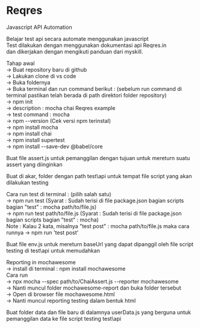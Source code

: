 # Reqres 

Javascript API Automation <br>

Belajar test api secara automate menggunakan javascript <br>
Test dilakukan dengan menggunakan dokumentasi api Reqres.in <br>
dan dikerjakan dengan mengikuti panduan dari myskill. <br>

Tahap awal <br>
-> Buat repository baru di github <br>
-> Lakukan clone di vs code <br>
-> Buka foldernya <br>
-> Buka terminal dan run command berikut : (sebelum run command di terminal pastikan telah berada di path direktori folder repository) <br>
  -> npm init <br>
    -> description : mocha chai Reqres example <br>
    -> test command : mocha <br>
  -> npm --version (Cek versi npm terinstal) <br>
  -> npm install mocha <br>
  -> npm install chai <br>
  -> npm install supertest <br>
  -> npm install --save-dev @babel/core <br>

Buat file assert.js untuk pemanggilan dengan tujuan untuk mereturn suatu assert yang diinginkan <br>

Buat di akar, folder dengan path test\api untuk tempat file script yang akan dilakukan testing <br>

Cara run test di terminal : (pilih salah satu) <br>
-> npm run test (Syarat : Sudah terisi di file package.json bagian scripts bagian "test" : mocha path/to/file.js) <br>
-> npm run test path/to/file.js (Syarat : Sudah terisi di file package.json bagian scripts bagian "test" : mocha) <br>
Note : Kalau 2 kata, misalnya "test post" : mocha path/to/file.js maka cara runnya -> npm run 'test post' <br>

Buat file env.js untuk mereturn baseUrl yang dapat dipanggil oleh file script testing di test\api untuk memudahkan <br>

Reporting in mochawesome <br>
-> install di terminal : npm install mochawesome <br>
Cara run <br>
-> npx mocha --spec path/to/ChaiAssert.js --reporter mochawesome <br>
-> Nanti muncul folder mochawesome-report dan buka folder tersebut <br>
-> Open di browser file mochawesome.html <br>
-> Nanti muncul reporting testing dalam bentuk html <br>

Buat folder data dan file baru di dalamnya userData.js yang berguna untuk pemanggilan data ke file script testing test\api
